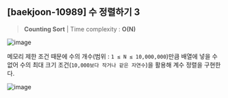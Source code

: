 ## [baekjoon-10989] 수 정렬하기 3

> **Counting Sort** | Time complexity : **O(N)**

![image](https://user-images.githubusercontent.com/22045163/107228540-1ebc6580-6a60-11eb-9fb2-f34b6a29c2c6.png)

메모리 제한 조건 때문에 수의 개수(범위 : `1 ≤ N ≤ 10,000,000`)만큼 배열에 넣을 수 없어 
수의 최대 크기 조건(`10,000보다 작거나 같은 자연수`)을 활용해 계수 정렬을 구현한다.

![image](https://user-images.githubusercontent.com/22045163/107228478-0f3d1c80-6a60-11eb-90a8-69279eb565e8.png)
